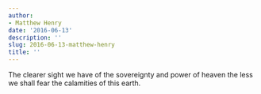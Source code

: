 ```yaml
---
author:
- Matthew Henry
date: '2016-06-13'
description: ''
slug: 2016-06-13-matthew-henry
title: ''
---
```

The clearer sight we have of the sovereignty and power of heaven the less we shall fear the calamities of this earth.



